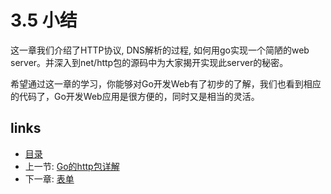 # 3.5 小结
这一章我们介绍了HTTP协议, DNS解析的过程, 如何用go实现一个简陋的web server。并深入到net/http包的源码中为大家揭开实现此server的秘密。

希望通过这一章的学习，你能够对Go开发Web有了初步的了解，我们也看到相应的代码了，Go开发Web应用是很方便的，同时又是相当的灵活。

## links
   * [目录](<preface.md>)
   * 上一节: [Go的http包详解](<03.4.md>)
   * 下一章: [表单](<04.0.md>)

